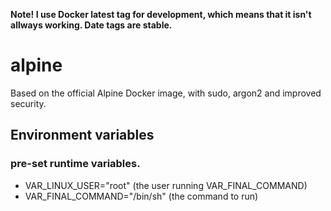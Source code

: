 **Note! I use Docker latest tag for development, which means that it isn't allways working. Date tags are stable.**

# alpine
Based on the official Alpine Docker image, with sudo, argon2 and improved security.

## Environment variables
### pre-set runtime variables.
* VAR_LINUX_USER="root" (the user running VAR_FINAL_COMMAND)
* VAR_FINAL_COMMAND="/bin/sh" (the command to run)
